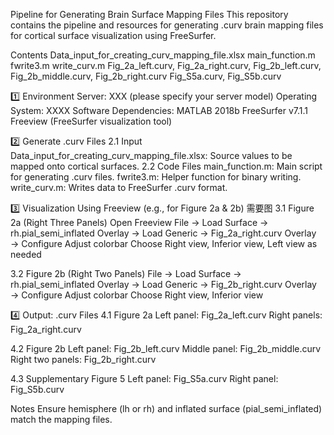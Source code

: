 Pipeline for Generating Brain Surface Mapping Files
This repository contains the pipeline and resources for generating .curv brain mapping files for cortical surface visualization using FreeSurfer.

Contents
Data_input_for_creating_curv_mapping_file.xlsx
main_function.m
fwrite3.m
write_curv.m
Fig_2a_left.curv, 
Fig_2a_right.curv, 
Fig_2b_left.curv, 
Fig_2b_middle.curv, 
Fig_2b_right.curv
Fig_S5a.curv, 
Fig_S5b.curv


1️⃣ Environment
Server: XXX (please specify your server model)
Operating System: XXXX
Software Dependencies:
MATLAB 2018b
FreeSurfer v7.1.1
Freeview (FreeSurfer visualization tool)

2️⃣ Generate .curv Files
2.1 Input
Data_input_for_creating_curv_mapping_file.xlsx: Source values to be mapped onto cortical surfaces.
2.2 Code Files
main_function.m: Main script for generating .curv files.
fwrite3.m: Helper function for binary writing.
write_curv.m: Writes data to FreeSurfer .curv format.

3️⃣ Visualization Using Freeview (e.g., for Figure 2a & 2b) 需要图
3.1 Figure 2a (Right Three Panels)
Open Freeview
File → Load Surface → rh.pial_semi_inflated
Overlay → Load Generic → Fig_2a_right.curv
Overlay → Configure
Adjust colorbar
Choose Right view, Inferior view, Left view as needed

3.2 Figure 2b (Right Two Panels)
File → Load Surface → rh.pial_semi_inflated
Overlay → Load Generic → Fig_2b_right.curv
Overlay → Configure
Adjust colorbar
Choose Right view, Inferior view

4️⃣ Output: .curv Files
4.1 Figure 2a
Left panel: Fig_2a_left.curv
Right panels: Fig_2a_right.curv

4.2 Figure 2b
Left panel: Fig_2b_left.curv
Middle panel: Fig_2b_middle.curv
Right two panels: Fig_2b_right.curv

4.3 Supplementary Figure 5
Left panel: Fig_S5a.curv
Right panel: Fig_S5b.curv

Notes
Ensure hemisphere (lh or rh) and inflated surface (pial_semi_inflated) match the mapping files.



